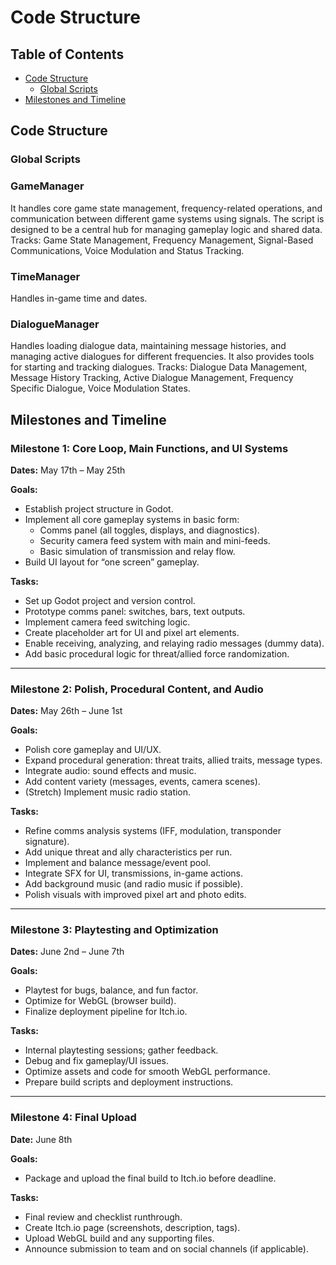 # Code Structure

## Table of Contents
- [Code Structure](#code-structure)
  - [Global Scripts](#global-scripts)
- [Milestones and Timeline](#milestones-and-timeline)

## Code Structure

### Global Scripts

### GameManager
It handles core game state management, frequency-related operations, and communication between different game systems using signals. The script is designed to be a central hub for managing gameplay logic and shared data. Tracks: Game State Management, Frequency Management, Signal-Based Communications, Voice Modulation and Status Tracking. 

### TimeManager
Handles in-game time and dates.

### DialogueManager
Handles loading dialogue data, maintaining message histories, and managing active dialogues for different frequencies. It also provides tools for starting and tracking dialogues. Tracks: Dialogue Data Management, Message History Tracking, Active Dialogue Management, Frequency Specific Dialogue, Voice Modulation States. 




## Milestones and Timeline

### Milestone 1: Core Loop, Main Functions, and UI Systems  
**Dates:** May 17th – May 25th

**Goals:**
- Establish project structure in Godot.
- Implement all core gameplay systems in basic form:
  - Comms panel (all toggles, displays, and diagnostics).
  - Security camera feed system with main and mini-feeds.
  - Basic simulation of transmission and relay flow.
- Build UI layout for “one screen” gameplay.

**Tasks:**
- Set up Godot project and version control.
- Prototype comms panel: switches, bars, text outputs.
- Implement camera feed switching logic.
- Create placeholder art for UI and pixel art elements.
- Enable receiving, analyzing, and relaying radio messages (dummy data).
- Add basic procedural logic for threat/allied force randomization.

---

### Milestone 2: Polish, Procedural Content, and Audio  
**Dates:** May 26th – June 1st

**Goals:**
- Polish core gameplay and UI/UX.
- Expand procedural generation: threat traits, allied traits, message types.
- Integrate audio: sound effects and music.
- Add content variety (messages, events, camera scenes).
- (Stretch) Implement music radio station.

**Tasks:**
- Refine comms analysis systems (IFF, modulation, transponder signature).
- Add unique threat and ally characteristics per run.
- Implement and balance message/event pool.
- Integrate SFX for UI, transmissions, in-game actions.
- Add background music (and radio music if possible).
- Polish visuals with improved pixel art and photo edits.

---

### Milestone 3: Playtesting and Optimization  
**Dates:** June 2nd – June 7th

**Goals:**
- Playtest for bugs, balance, and fun factor.
- Optimize for WebGL (browser build).
- Finalize deployment pipeline for Itch.io.

**Tasks:**
- Internal playtesting sessions; gather feedback.
- Debug and fix gameplay/UI issues.
- Optimize assets and code for smooth WebGL performance.
- Prepare build scripts and deployment instructions.

---

### Milestone 4: Final Upload  
**Date:** June 8th

**Goals:**
- Package and upload the final build to Itch.io before deadline.

**Tasks:**
- Final review and checklist runthrough.
- Create Itch.io page (screenshots, description, tags).
- Upload WebGL build and any supporting files.
- Announce submission to team and on social channels (if applicable).



